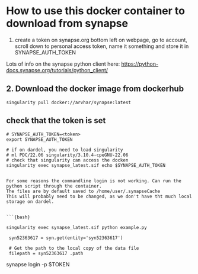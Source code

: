 # How to use this docker container to download from synapse

1.  create a token on synapse.org
bottom left on webpage, go to account, scroll down to personal access token, name it something and store it in SYNAPSE_AUTH_TOKEN


Lots of info on the synapse python client here:
https://python-docs.synapse.org/tutorials/python_client/

## 2.  Download the docker image from dockerhub


```{bash}
singularity pull docker://arvhar/synapse:latest
```

## check that the token is set
```{bash}
# SYNAPSE_AUTH_TOKEN=<token>
export SYNAPSE_AUTH_TOKEN

# if on dardel, you need to load singularity
# ml PDC/22.06 singularity/3.10.4-cpeGNU-22.06
# check that singularity can access the docken
singularity exec synapse_latest.sif echo $SYNAPSE_AUTH_TOKEN
```

```

For some reasons the commandline login is not working. Can run the python script through the container.
The files are by default saved to /home/user/.synapseCache
This will probably need to be changed, as we don't have tht much local storage on dardel.


```{bash}

singularity exec synapse_latest.sif python example.py

```



```{python}
 syn52363617 = syn.get(entity='syn52363617') 
 
 # Get the path to the local copy of the data file 
 filepath = syn52363617 .path  

```


synapse login -p $TOKEN